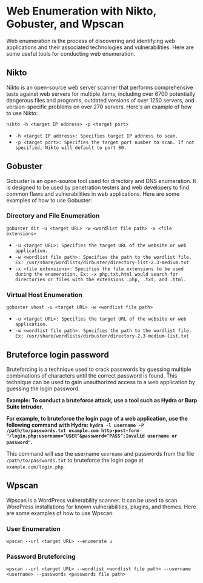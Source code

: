 # Web Enumeration with Nikto, Gobuster, and Wpscan

Web enumeration is the process of discovering and identifying web applications and their associated technologies and vulnerabilities. Here are some useful tools for conducting web enumeration.

## Nikto

Nikto is an open-source web server scanner that performs comprehensive tests against web servers for multiple items, including over 6700 potentially dangerous files and programs, outdated versions of over 1250 servers, and version-specific problems on over 270 servers. Here's an example of how to use Nikto:

```
nikto -h <target IP address> -p <target port>
```

* `-h <target IP address>: Specifies target IP address to scan.`
* `-p <target port>: Specifies the target port number to scan. If not specified, Nikto will default to port 80.`

## Gobuster

Gobuster is an open-source tool used for directory and DNS enumeration. It is designed to be used by penetration testers and web developers to find common flaws and vulnerabilities in web applications. Here are some examples of how to use Gobuster:

### Directory and File Enumeration

```
gobuster dir -u <target URL> -w <wordlist file path> -x <file extensions>
```

* `-u <target URL>: Specifies the target URL of the website or web application.`
* `-w <wordlist file path>: Specifies the path to the wordlist file. Ex: /usr/share/wordlists/dirbuster/directory-list-2.3-medium.txt`
* `-x <file extensions>: Specifies the file extensions to be used during the enumeration. Ex: -x php,txt,html would search for directories or files with the extensions .php, .txt, and .html.`

### Virtual Host Enumeration

```
gobuster vhost -u <target URL> -w <wordlist file path>
```

* `-u <target URL>: Specifies the target URL of the website or web application.`
* `-w <wordlist file path>: Specifies the path to the wordlist file. Ex: /usr/share/wordlists/dirbuster/directory-2.3-medium-list.txt`

## Bruteforce login password

Bruteforcing is a technique used to crack passwords by guessing multiple combinations of characters until the correct password is found. This technique can be used to gain unauthorized access to a web application by guessing the login password.

**Example: To conduct a bruteforce attack, use a tool such as Hydra or Burp Suite Intruder.**

**For example, to bruteforce the login page of a web application, use the following command with Hydra: `hydra -l username -P /path/to/passwords.txt example.com http-post-form "/login.php:username=^USER^&password=^PASS^:Invalid username or password"`.**

This command will use the username `username` and passwords from the file `/path/to/passwords.txt` to bruteforce the login page at `example.com/login.php`.


## Wpscan

Wpscan is a WordPress vulnerability scanner. It can be used to scan WordPress installations for known vulnerabilities, plugins, and themes. Here are some examples of how to use Wpscan:

### User Enumeration

```
wpscan --url <target URL> --enumerate u
```

### Password Bruteforcing

```
wpscan --url <target URL> --wordlist <wordlist file path> --username <username> --passwords <passwords file path>
```
